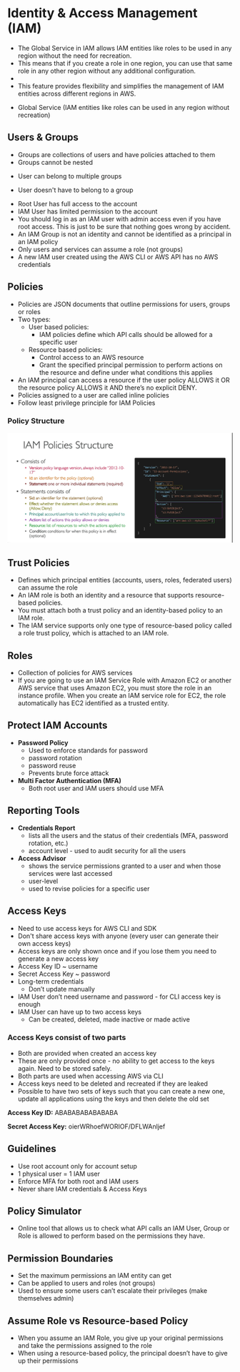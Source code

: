 # Identity & Access Management (IAM)

* The Global Service in IAM allows IAM entities like roles to be used in any region without the need for recreation.
 * This means that if you create a role in one region, you can use that same role in any other region without any additional configuration.
 * 
 * This feature provides flexibility and simplifies the management of IAM entities across different regions in AWS.
 
- Global Service (IAM entities like roles can be used in any region without recreation)

## Users & Groups

* Groups are collections of users and have policies attached to them
* Groups cannot be nested
- User can belong to multiple groups
* User doesn't have to belong to a group
- Root User has full access to the account
- IAM User has limited permission to the account
- You should log in as an IAM user with admin access even if you have root access. This is just to be sure that nothing goes wrong by accident.
- An IAM Group is not an identity and cannot be identified as a principal in an IAM policy
- Only users and services can assume a role (not groups)
- A new IAM user created using the AWS CLI or AWS API has no AWS credentials

## Policies
- Policies are JSON documents that outline permissions for users, groups or roles
- Two types:
  - User based policies:
    - IAM policies define which API calls should be allowed for a specific user
  - Resource based policies:
    - Control access to an AWS resource
    - Grant the specified principal permission to perform actions on the resource and define under what conditions this applies
- An IAM principal can access a resource if the user policy ALLOWS it OR the resource policy ALLOWS it AND there’s no explicit DENY.
- Policies assigned to a user are called inline policies
- Follow least privilege principle for IAM Policies

### Policy Structure
![Policy Structure](Images/IAM.png)

## Trust Policies
- Defines which principal entities (accounts, users, roles, federated users) can assume the role
- An IAM role is both an identity and a resource that supports resource-based policies.
- You must attach both a trust policy and an identity-based policy to an IAM role.
- The IAM service supports only one type of resource-based policy called a role trust policy, which is attached to an IAM role.

## Roles
- Collection of policies for AWS services
- If you are going to use an IAM Service Role with Amazon EC2 or another AWS service that uses Amazon EC2, you must store the role in an instance profile. When you create an IAM service role for EC2, the role automatically has EC2 identified as a trusted entity.

## Protect IAM Accounts
- **Password Policy**
  - Used to enforce standards for password
  - password rotation
  - password reuse
  - Prevents brute force attack
- **Multi Factor Authentication (MFA)**
  - Both root user and IAM users should use MFA

## Reporting Tools
- **Credentials Report**
  - lists all the users and the status of their credentials (MFA, password rotation, etc.)
  - account level - used to audit security for all the users
- **Access Advisor**
  - shows the service permissions granted to a user and when those services were last accessed
  - user-level
  - used to revise policies for a specific user

## Access Keys
- Need to use access keys for AWS CLI and SDK
- Don't share access keys with anyone (every user can generate their own access keys)
- Access keys are only shown once and if you lose them you need to generate a new access key
- Access Key ID ~ username
- Secret Access Key ~ password
- Long-term credentials
    - Don’t update manually
- IAM User don’t need username and password - for CLI access key is enough
- IAM User can have up to two access keys
    - Can be created, deleted, made inactive or made active

### Access Keys consist of two parts

- Both are provided when created an access key
- These are only provided once - no ability to get access to the keys again. Need to be stored safely.
- Both parts are used when accessing AWS via CLI
- Access keys need to be deleted and recreated if they are leaked
- Possible to have two sets of keys such that you can create a new one, update all applications using the keys and then delete the old set

**Access Key ID:** ABABABABABABABA

**Secret Access Key:** oierWRhoefWORIOF/DFLWAnljef

## Guidelines
- Use root account only for account setup
- 1 physical user = 1 IAM user
- Enforce MFA for both root and IAM users
- Never share IAM credentials & Access Keys

## Policy Simulator
- Online tool that allows us to check what API calls an IAM User, Group or Role is allowed to perform based on the permissions they have.

## Permission Boundaries
- Set the maximum permissions an IAM entity can get
- Can be applied to users and roles (not groups)
- Used to ensure some users can’t escalate their privileges (make themselves admin)

## Assume Role vs Resource-based Policy
- When you assume an IAM Role, you give up your original permissions and take the permissions assigned to the role
- When using a resource-based policy, the principal doesn’t have to give up their permissions
